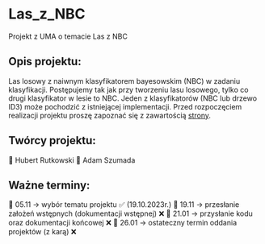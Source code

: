 # Las_z_NBC
Projekt z UMA o temacie Las z NBC

## Opis projektu:
Las losowy z naiwnym klasyfikatorem bayesowskim (NBC) w zadaniu klasyfikacji. Postępujemy tak jak przy tworzeniu lasu losowego, tylko co drugi klasyfikator w lesie to NBC. Jeden z klasyfikatorów (NBC lub drzewo ID3) może pochodzić z istniejącej implementacji. Przed rozpoczęciem realizacji projektu proszę zapoznać się z zawartością [strony](http://staff.elka.pw.edu.pl/~rbiedrzy/UMA/index.html).

## Twórcy projektu:
  💠 Hubert Rutkowski
  💠 Adam Szumada

## Ważne terminy:
  💠 05.11 -> wybór tematu projektu ✅ (19.10.2023r.)
  💠 19.11 -> przesłanie założeń wstępnych (dokumentacji wstępnej) ❌
  💠 21.01 -> przysłanie kodu oraz dokumentacji końcowej ❌
  💠 26.01 -> ostateczny termin oddania projektów (z karą) ❌
